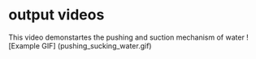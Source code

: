 # output videos
This video demonstartes the pushing and suction mechanism of water
![Example GIF] (pushing_sucking_water.gif)
